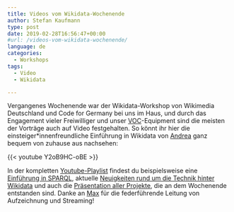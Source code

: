 ```yaml
---
title: Videos vom Wikidata-Wochenende
author: Stefan Kaufmann
type: post
date: 2019-02-28T16:56:47+00:00
#url: /videos-vom-wikidata-wochenende/
language: de
categories:
  - Workshops
tags:
  - Video
  - Wikidata

---
```

Vergangenes Wochenende war der Wikidata-Workshop von Wikimedia Deutschland und Code for Germany bei uns im Haus, und durch das Engagement vieler Freiwilliger und unser [VOC][1]-Equipment sind die meisten der Vorträge auch auf Video festgehalten. So könnt ihr hier die einsteiger\*innenfreundliche Einführung in Wikidata von [Andrea][2] ganz bequem von zuhause aus nachsehen:

{{< youtube Y2oB9HC-oBE >}}

In der kompletten [Youtube-Playlist][3] findest du beispielsweise eine [Einführung in SPARQL][4], aktuelle [Neuigkeiten rund um die Technik hinter Wikidata][5] und auch die [Präsentation aller Projekte][6], die an dem Wochenende entstanden sind. Danke an [Max][7] für die federführende Leitung von Aufzeichnung und Streaming!

 [1]: https://c3voc.de/
 [2]: https://mastodon.xyz/@a_ka_es
 [3]: https://www.youtube.com/playlist?list=PLRJOWz6dYKtEFA6hSHliGyRXWdbgs2cGO
 [4]: https://www.youtube.com/watch?v=7iZ38D8MB8c&index=4&list=PLRJOWz6dYKtEFA6hSHliGyRXWdbgs2cGO&t=4s
 [5]: https://www.youtube.com/watch?v=1PDYFLbUebY&index=5&list=PLRJOWz6dYKtEFA6hSHliGyRXWdbgs2cGO&t=0s
 [6]: https://www.youtube.com/watch?v=s3LxLA4OoMg&list=PLRJOWz6dYKtEFA6hSHliGyRXWdbgs2cGO&index=9&t=0s
 [7]: https://robbi5.de/
